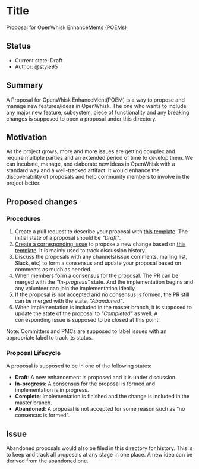 # Title
Proposal for OpenWhisk EnhanceMents (POEMs)

## Status
* Current state: Draft
* Author: @style95

## Summary

A Proposal for OpenWhisk EnhanceMent(POEM) is a way to propose and manage new features/ideas in OpenWhisk.
The one who wants to include any major new feature, subsystem, piece of functionality and any breaking changes is supposed to open a proposal under this directory.
 
## Motivation

As the project grows, more and more issues are getting complex and require multiple parties and an extended period of time to develop them.
We can incubate, manage, and elaborate new ideas in OpenWhisk with a standard way and a well-tracked artifact.
It would enhance the discoverability of proposals and help community members to involve in the project better.

## Proposed changes

### Procedures
1. Create a pull request to describe your proposal with [this template](./POEM-N-template.md). The initial state of a proposal should be _"Draft"_.
2. [Create a corresponding issue]((/issues/new?template=proposal.md)) to propose a new change based on [this template](../github/ISSUE_TEMPLATE/proposal.md). It is mainly used to track discussion history.
3. Discuss the proposals with any channels(issue comments, mailing list, Slack, etc) to form a consensus and update your proposal based on comments as much as needed.
4. When members form a consensus for the proposal. The PR can be merged with the _"In-progress"_ state. And the implementation begins and any volunteer can join the implementation ideally.
5. If the proposal is not accepted and no consensus is formed, the PR still can be merged with the state, _"Abandoned"_.
6. When implementation is included in the master branch, it is supposed to update the state of the proposal to _"Completed"_ as well. A corresponding issue is supposed to be closed at this point.

Note: Committers and PMCs are supposed to label issues with an appropriate label to track its status.


### Proposal Lifecycle
A proposal is supposed to be in one of the following states: 
* **Draft**: A new enhancement is proposed and it is under discussion.
* **In-progress**: A consensus for the proposal is formed and implementation is in progress.
* **Complete**: Implementation is finished and the change is included in the master branch.
* **Abandoned**: A proposal is not accepted for some reason such as ”no consensus is formed”.


## Issue

Abandoned proposals would also be filed in this directory for history.
This is to keep and track all proposals at any stage in one place.
A new idea can be derived from the abandoned one. 

